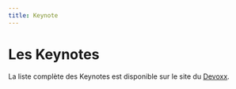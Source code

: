 ```yaml
---
title: Keynote
---
```


# Les Keynotes




La liste complète des Keynotes est disponible sur le site du [Devoxx](https://cfp.devoxx.fr/2018/talks/key).
